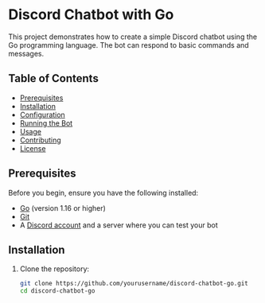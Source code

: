 # Discord Chatbot with Go

This project demonstrates how to create a simple Discord chatbot using the Go programming language. The bot can respond to basic commands and messages.

## Table of Contents

- [Prerequisites](#prerequisites)
- [Installation](#installation)
- [Configuration](#configuration)
- [Running the Bot](#running-the-bot)
- [Usage](#usage)
- [Contributing](#contributing)
- [License](#license)

## Prerequisites

Before you begin, ensure you have the following installed:

- [Go](https://golang.org/doc/install) (version 1.16 or higher)
- [Git](https://git-scm.com/downloads)
- A [Discord account](https://discord.com/) and a server where you can test your bot

## Installation

1. Clone the repository:

   ```sh
   git clone https://github.com/yourusername/discord-chatbot-go.git
   cd discord-chatbot-go

